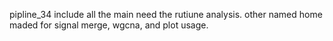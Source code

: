 pipline_34 include all the main need the rutiune analysis. other named home maded for signal merge, wgcna, and plot usage. 
